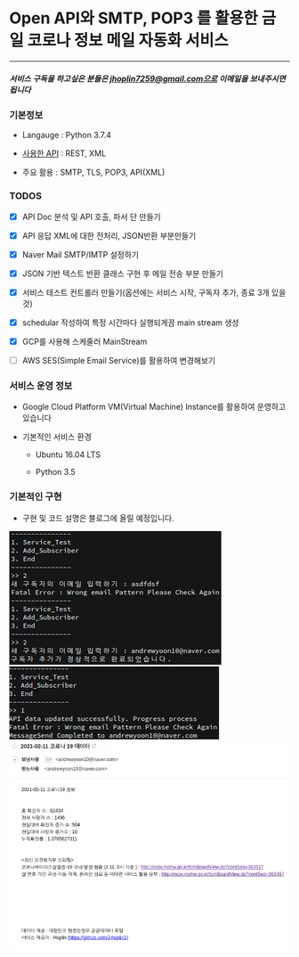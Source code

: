 Open API와 SMTP, POP3 를 활용한 금일 코로나 정보 메일 자동화 서비스
===
***

##### 서비스 구독을 하고싶은 분들은 jhoplin7259@gmail.com으로 이메일을 보내주시면 됩니다

### 기본정보

- Langauge : Python 3.7.4

- [사용한 API](https://www.data.go.kr/tcs/dss/selectApiDataDetailView.do?publicDataPk=15043376) : REST, XML

- 주요 활용 : SMTP, TLS, POP3, API(XML) 

### TODOS

- [x] API Doc 분석 및 API 호출, 파서 단 만들기

- [x] API 응답 XML에 대한 전처리, JSON반환 부분만들기

- [x] Naver Mail SMTP/IMTP 설정하기

- [x] JSON 기반 텍스트 반환 클래스 구현 후 메일 전송 부분 만들기

- [x] 서비스 테스트 컨트롤러 만들기(옵션에는 서비스 시작, 구독자 추가, 종료 3개 있을것)

- [x] schedular 작성하여 특정 시간마다 실행되게끔 main stream 생성

- [x] GCP를 사용해 스케줄러 MainStream 

- [ ] AWS SES(Simple Email Service)를 활용하여 변경해보기

### 서비스 운영 정보

- Google Cloud Platform VM(Virtual Machine) Instance를 활용하여 운영하고있습니다

- 기본적인 서비스 환경

  - Ubuntu 16.04 LTS
  
  - Python 3.5

### 기본적인 구현

- 구현 및 코드 설명은 블로그에 올릴 예정입니다.

![](img/1.png)
![](img/2.png)
![](img/3.png)
